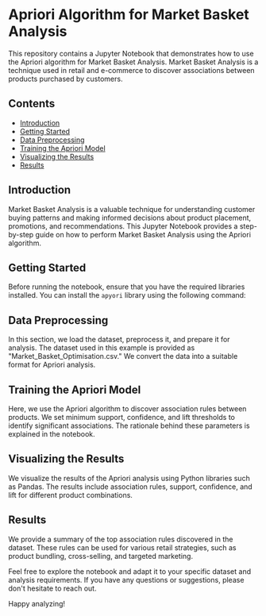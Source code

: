 # Apriori Algorithm for Market Basket Analysis

This repository contains a Jupyter Notebook that demonstrates how to use the Apriori algorithm for Market Basket Analysis. Market Basket Analysis is a technique used in retail and e-commerce to discover associations between products purchased by customers.

## Contents

- [Introduction](#introduction)
- [Getting Started](#getting-started)
- [Data Preprocessing](#data-preprocessing)
- [Training the Apriori Model](#training-the-apriori-model)
- [Visualizing the Results](#visualizing-the-results)
- [Results](#results)

## Introduction

Market Basket Analysis is a valuable technique for understanding customer buying patterns and making informed decisions about product placement, promotions, and recommendations. This Jupyter Notebook provides a step-by-step guide on how to perform Market Basket Analysis using the Apriori algorithm.

## Getting Started

Before running the notebook, ensure that you have the required libraries installed. You can install the `apyori` library using the following command:

## Data Preprocessing

In this section, we load the dataset, preprocess it, and prepare it for analysis. The dataset used in this example is provided as "Market_Basket_Optimisation.csv." We convert the data into a suitable format for Apriori analysis.

## Training the Apriori Model

Here, we use the Apriori algorithm to discover association rules between products. We set minimum support, confidence, and lift thresholds to identify significant associations. The rationale behind these parameters is explained in the notebook.

## Visualizing the Results

We visualize the results of the Apriori analysis using Python libraries such as Pandas. The results include association rules, support, confidence, and lift for different product combinations.

## Results

We provide a summary of the top association rules discovered in the dataset. These rules can be used for various retail strategies, such as product bundling, cross-selling, and targeted marketing.

Feel free to explore the notebook and adapt it to your specific dataset and analysis requirements. If you have any questions or suggestions, please don't hesitate to reach out.

Happy analyzing!

